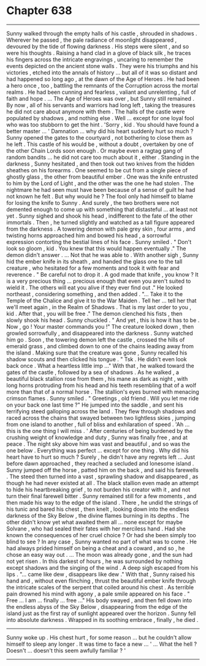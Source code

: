 
# Chapter 638


---

Sunny walked through the empty halls of his castle , shrouded in shadows . Wherever he passed , the pale radiance of moonlight disappeared , devoured by the tide of flowing darkness . His steps were silent , and so were his thoughts .
Raising a hand clad in a glove of black silk , he traces his fingers across the intricate engravings , uncaring to remember the events depicted on the ancient stone walls . They were his triumphs and his victories , etched into the annals of history … but all of it was so distant and had happened so long ago , at the dawn of the Age of Heroes .
He had been a hero once , too , battling the remnants of the Corruption across the mortal realms . He had been cunning and fearless , valiant and unrelenting , full of faith and hope .
… The Age of Heroes was over , but Sunny still remained .
By now , all of his servants and warriors had long left , taking the treasures he did not care about anymore with them . The halls of the castle were populated by shadows , and nothing else .
Well … except for one loyal fool who was too stubborn to get the hint .
'Sorry , kid . You should have found a better master … '
Damnation … why did his heart suddenly hurt so much ?
Sunny opened the gates to the courtyard , not bothering to close them as he left . This castle of his would be , without a doubt , overtaken by one of the other Chain Lords soon enough . Or maybe even a ragtag gang of random bandits … he did not care too much about it , either .
Standing in the darkness , Sunny hesitated , and then took out two knives from the hidden sheathes on his forearms . One seemed to be cut from a single piece of ghostly glass , the other from beautiful ember .
One was the knife entrusted to him by the Lord of Light , and the other was the one he had stolen .
The nightmare he had seen must have been because of a sense of guilt he had not known he felt . But why would he ? The fool only had himself to blame for losing the knife to Sunny .
And surely , the two brothers were not demented enough to come up with something that distasteful … at least not yet .
Sunny sighed and shook his head , indifferent to the fate of the other immortals . Then , he turned slightly and watched as a tall figure appeared from the darkness .
A towering demon with pale grey skin , four arms , and twisting horns approached him and bowed his head , a sorrowful expression contorting the bestial lines of his face .
Sunny smiled .
" Don't look so gloom , kid . You knew that this would happen eventually ."
The demon didn't answer .
… Not that he was able to .
With another sigh , Sunny hid the ember knife in its sheath , and handed the glass one to the tall creature , who hesitated for a few moments and took it with fear and reverence .
" Be careful not to drop it . A god made that knife , you know ? It is a very precious thing … precious enough that even you aren't suited to wield it . The others will eat you alive if they ever find out ."
He looked northeast , considering something , and then added .
"... Take it to the Temple of the Chalice and give it to the War Maiden . Tell her ... tell her that we'll meet again , in the Realm of Shadows . That is my last order to you , kid . After that , you will be free ."
The demon clenched his fists , then slowly shook his head .
Sunny chuckled .
" And yet , this is how it has to be . Now , go ! Your master commands you !"
The creature looked down , then growled sorrowfully , and disappeared into the darkness .
Sunny watched him go . Soon , the towering demon left the castle , crossed the hills of emerald grass , and climbed down to one of the chains leading away from the island .
Making sure that the creature was gone , Sunny recalled his shadow scouts and then clicked his tongue .
" Tsk . He didn't even look back once . What a heartless little imp …"
With that , he walked toward the gates of the castle , followed by a sea of shadows .
As he walked , a beautiful black stallion rose from them , his mane as dark as night , with long horns protruding from his head and his teeth resembling that of a wolf more than that of a normal horse .
The stallion's eyes burned with menacing crimson flames .
Sunny smiled .
" Greetings , old friend . Will you let me ride on your back one last time ?"
He jumped into the saddle , and sent his terrifying steed galloping across the land . They flew through shadows and raced across the chains that swayed between two lightless skies , jumping from one island to another , full of bliss and exhilaration of speed .
'Ah … this is the one thing I will miss . '
After centuries of being burdened by the crushing weight of knowledge and duty , Sunny was finally free , and at peace . The night sky above him was vast and beautiful , and so was the one below .
Everything was perfect … except for one thing . Why did his heart have to hurt so much ?
Surely , he didn't have any regrets left …
Just before dawn approached , they reached a secluded and lonesome island . Sunny jumped off the horse , patted him on the back , and said his farewells . The steed then turned into a vast , sprawling shadow and disappeared , as though he had never existed at all .
The black stallion even made an attempt to hide his heartbreaking grief , to not burden his creator with it , and not turn their final farewell bitter .
Sunny remained still for a few moments , and then made his way to the edge of the island .
There , he undid the strings of his tunic and bared his chest , then knelt , looking down into the endless darkness of the Sky Below , the divine flames burning in its depths .
The other didn't know yet what awaited them all … none except for maybe Solvane , who had sealed their fates with her merciless hand . Had she known the consequences of her cruel choice ? Or had she been simply too blind to see ?
In any case , Sunny wanted no part of what was to come . He had always prided himself on being a cheat and a coward , and so , he chose an easy way out .
… The moon was already gone , and the sun had not yet risen . In this darkest of hours , he was surrounded by nothing except shadows and the singing of the wind .
A deep sigh escaped from his lips .
"... came like dew , disappears like dew ."
With that , Sunny raised his hand and , without even flinching , thrust the beautiful ember knife through the intricate scales of the serpent that coiled around his chest .
As terrible pain drowned his mind with agony , a pale smile appeared on his face .
" Free ... I am ... finally ... free ..."
His body swayed , and then fell down into the endless abyss of the Sky Below , disappearing from the edge of the island just as the first ray of sunlight appeared over the horizon .
Sunny fell into absolute darkness .
Wrapped in its soothing embrace , finally , he died .
***
Sunny woke up . His chest hurt , for some reason ... but he couldn't allow himself to sleep any longer .
It was time to face a new …
' ... What the hell ? Doesn't … doesn't this seem awfully familiar ? '

---

